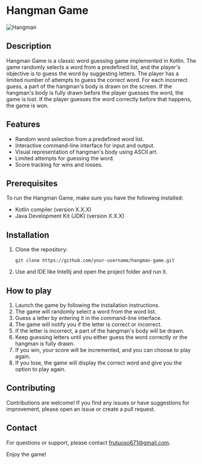 # Hangman Game

![Hangman](hangman_image.png)

## Description

Hangman Game is a classic word guessing game implemented in Kotlin. The game randomly selects a word from a predefined list, and the player's objective is to guess the word by suggesting letters. The player has a limited number of attempts to guess the correct word. For each incorrect guess, a part of the hangman's body is drawn on the screen. If the hangman's body is fully drawn before the player guesses the word, the game is lost. If the player guesses the word correctly before that happens, the game is won.

## Features

- Random word selection from a predefined word list.
- Interactive command-line interface for input and output.
- Visual representation of hangman's body using ASCII art.
- Limited attempts for guessing the word.
- Score tracking for wins and losses.

## Prerequisites

To run the Hangman Game, make sure you have the following installed:

- Kotlin compiler (version X.X.X)
- Java Development Kit (JDK) (version X.X.X)

## Installation

1. Clone the repository:

   ```shell
   git clone https://github.com/your-username/hangman-game.git
   
2. Use and IDE like Intellij and open the project folder and run it.

## How to play

1. Launch the game by following the installation instructions.
2. The game will randomly select a word from the word list.
3. Guess a letter by entering it in the command-line interface.
4. The game will notify you if the letter is correct or incorrect.
5. If the letter is incorrect, a part of the hangman's body will be drawn.
6. Keep guessing letters until you either guess the word correctly or the hangman is fully drawn.
7. If you win, your score will be incremented, and you can choose to play again.
8. If you lose, the game will display the correct word and give you the option to play again.

## Contributing
Contributions are welcome! If you find any issues or have suggestions for improvement, please open an issue or create a pull request.

## Contact
For questions or support, please contact frutuoso671@gmail.com.

Enjoy the game!
